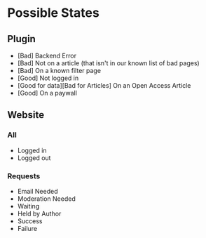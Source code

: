 # Possible States

## Plugin

* [Bad] Backend Error
* [Bad] Not on a article (that isn't in our known list of bad pages)
* [Bad] On a known filter page
* [Good] Not logged in
* [Good for data][Bad for Articles] On an Open Access Article
* [Good] On a paywall

## Website

### All

* Logged in
* Logged out

### Requests

* Email Needed
* Moderation Needed
* Waiting
* Held by Author
* Success
* Failure
